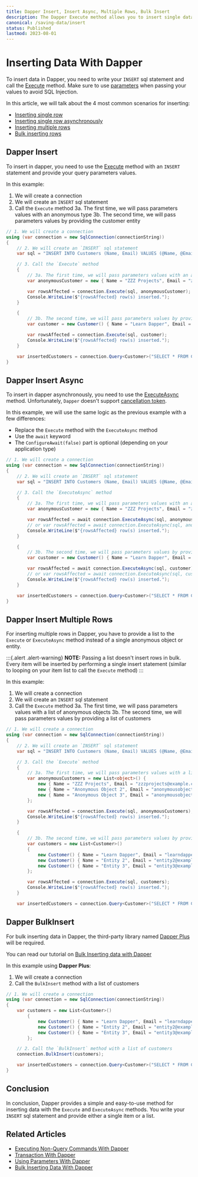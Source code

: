 ```yaml
---
title: Dapper Insert, Insert Async, Multiple Rows, Bulk Insert
description: The Dapper Execute method allows you to insert single data or insert multiple rows. In addition, you can use Dapper Plus to BulkInsert data in your database.
canonical: /saving-data/insert
status: Published
lastmod: 2023-08-01
---
```


# Inserting Data With Dapper

To insert data in Dapper, you need to write your `INSERT` sql statement and call the [Execute](/non-query) method. Make sure to use [parameters](/parameters) when passing your values to avoid SQL Injection.

In this article, we will talk about the 4 most common scenarios for inserting:

- [Inserting single row](#dapper-insert)
- [Inserting single row asynchronously](#dapper-insert-async)
- [Inserting multiple rows](#dapper-insert-multiple-rows)
- [Bulk inserting rows](#dapper-bulkinsert)

## Dapper Insert

To insert in dapper, you need to use the [Execute](/non-query#dapper-execute) method with an `INSERT` statement and provide your query parameters values.

In this example:

1. We will create a connection
2. We will create an `INSERT` sql statement
3. Call the `Execute` method
   3a. The first time, we will pass parameters values with an anonymous type
   3b. The second time, we will pass parameters values by providing the customer entity

```csharp
// 1. We will create a connection
using (var connection = new SqlConnection(connectionString))
{
    // 2. We will create an `INSERT` sql statement
	var sql = "INSERT INTO Customers (Name, Email) VALUES (@Name, @Email)";

	// 3. Call the `Execute` method
	{
		// 3a. The first time, we will pass parameters values with an anonymous type
		var anonymousCustomer = new { Name = "ZZZ Projects", Email = "zzzprojects@example.com" };

		var rowsAffected = connection.Execute(sql, anonymousCustomer);
		Console.WriteLine($"{rowsAffected} row(s) inserted.");
	}

	{
		// 3b. The second time, we will pass parameters values by providing the customer entity
		var customer = new Customer() { Name = "Learn Dapper", Email = "learndapper@example.com" };

		var rowsAffected = connection.Execute(sql, customer);
		Console.WriteLine($"{rowsAffected} row(s) inserted.");
	}

	var insertedCustomers = connection.Query<Customer>("SELECT * FROM Customers").ToList();
}
```

## Dapper Insert Async

To insert in dapper asynchronously, you need to use the [ExecuteAsync](/non-query#dapper-executeasync) method. Unfortunately, `Dapper` doesn't support [cancellation token](https://github.com/DapperLib/Dapper/pull/1625#issuecomment-827984908).

In this example, we will use the same logic as the previous example with a few differences:
- Replace the `Execute` method with the `ExecuteAsync` method
- Use the `await` keyword
- The `ConfigureAwait(false)` part is optional (depending on your application type)

```csharp
// 1. We will create a connection
using (var connection = new SqlConnection(connectionString))
{
    // 2. We will create an `INSERT` sql statement
	var sql = "INSERT INTO Customers (Name, Email) VALUES (@Name, @Email)";

	// 3. Call the `ExecuteAsync` method
	{
		// 3a. The first time, we will pass parameters values with an anonymous type
		var anonymousCustomer = new { Name = "ZZZ Projects", Email = "zzzprojects@example.com" };

		var rowsAffected = await connection.ExecuteAsync(sql, anonymousCustomer);
		// or var rowsAffected = await connection.ExecuteAsync(sql, anonymousCustomer).ConfigureAwait(false);
		Console.WriteLine($"{rowsAffected} row(s) inserted.");
	}

	{
		// 3b. The second time, we will pass parameters values by providing the entity
		var customer = new Customer() { Name = "Learn Dapper", Email = "learndapper@example.com" };

		var rowsAffected = await connection.ExecuteAsync(sql, customer);
		// or var rowsAffected = await connection.ExecuteAsync(sql, customer).ConfigureAwait(false);
		Console.WriteLine($"{rowsAffected} row(s) inserted.");
	}

	var insertedCustomers = connection.Query<Customer>("SELECT * FROM Customers").ToList();
}
```

## Dapper Insert Multiple Rows

For inserting multiple rows in Dapper, you have to provide a list to the `Execute` or `ExecuteAsync` method instead of a single anonymous object or entity.

:::{.alert .alert-warning}
**NOTE:** Passing a list doesn't insert rows in bulk. Every item will be inserted by performing a single insert statement (similar to looping on your item list to call the `Execute` method)
:::

In this example:

1. We will create a connection
2. We will create an `INSERT` sql statement
3. Call the `Execute` method
   3a. The first time, we will pass parameters values with a list of anonymous objects
   3b. The second time, we will pass parameters values by providing a list of customers

```csharp
// 1. We will create a connection
using (var connection = new SqlConnection(connectionString))
{
	// 2. We will create an `INSERT` sql statement
	var sql = "INSERT INTO Customers (Name, Email) VALUES (@Name, @Email)";

	// 3. Call the `Execute` method
	{
		// 3a. The first time, we will pass parameters values with a list of anonymous objects
		var anonymousCustomers = new List<object>() {
			new { Name = "ZZZ Projects", Email = "zzzprojects@example.com" },
			new { Name = "Anonymous Object 2", Email = "anonymousobject2@example.com" },
			new { Name = "Anonymous Object 3", Email = "anonymousobject2@example.com" },
		};

		var rowsAffected = connection.Execute(sql, anonymousCustomers);
		Console.WriteLine($"{rowsAffected} row(s) inserted.");
	}

	{
		// 3b. The second time, we will pass parameters values by providing a list of customers
		var customers = new List<Customer>()
		{
			new Customer() { Name = "Learn Dapper", Email = "learndapper@example.com" },
			new Customer() { Name = "Entity 2", Email = "entity2@example.com" },
			new Customer() { Name = "Entity 3", Email = "entity3@example.com" }
		};

		var rowsAffected = connection.Execute(sql, customers);
		Console.WriteLine($"{rowsAffected} row(s) inserted.");
	}

	var insertedCustomers = connection.Query<Customer>("SELECT * FROM Customers").ToList();

```

## Dapper BulkInsert

For bulk inserting data in Dapper, the third-party library named [Dapper Plus](https://dapper-plus.net/) will be required.

You can read our tutorial on [Bulk Inserting data with Dapper](/bulk-operations/bulk-insert)

In this example using **Dapper Plus**:

1. We will create a connection
2. Call the `BulkInsert` method with a list of customers

```csharp
// 1. We will create a connection
using (var connection = new SqlConnection(connectionString))
{
	var customers = new List<Customer>()
		{
			new Customer() { Name = "Learn Dapper", Email = "learndapper@example.com" },
			new Customer() { Name = "Entity 2", Email = "entity2@example.com" },
			new Customer() { Name = "Entity 3", Email = "entity3@example.com" }
		};

	// 2. Call the `BulkInsert` method with a list of customers
	connection.BulkInsert(customers);

	var insertedCustomers = connection.Query<Customer>("SELECT * FROM Customers").ToList();
}
```

## Conclusion

In conclusion, Dapper provides a simple and easy-to-use method for inserting data with the `Execute` and `ExecuteAsync` methods. You write your `INSERT` sql statement and provide either a single item or a list.

## Related Articles

- [Executing Non-Query Commands With Dapper](/non-query)
- [Transaction With Dapper](/misc/transaction)
- [Using Parameters With Dapper](/parameters)
- [Bulk Inserting Data With Dapper](/bulk-operations/bulk-insert)